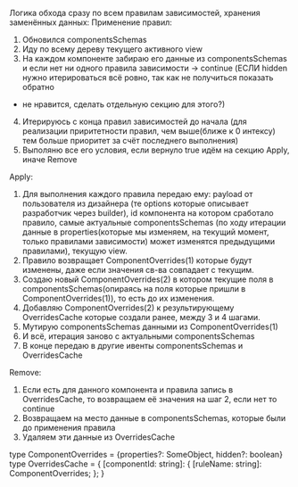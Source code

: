 Логика обхода сразу по всем правилам зависимостей, хранения заменённых данных:
Применение правил:
1. Обновился componentsSchemas
2. Иду по всему дереву текущего активного view
3. На каждом компоненте забираю его данные из componentsSchemas и если нет ни одного правила зависимости -> continue (ЕСЛИ hidden нужно итерироваться всё ровно, так как не получиться показать обратно
- не нравится, сделать отдельную секцию для этого?)
4. Итерируюсь с конца правил зависимостей до начала (для реализации приритетности правил, чем выше(ближе к 0 интексу) тем больше приоритет за счёт последнего выполнения)
5. Выполяню все его условия, если вернуло true идём на секцию Apply, иначе Remove

Apply:
1. Для выполнения каждого правила передаю ему: payload от пользователя из дизайнера (те options которые описывает разработчик через builder), id компонента на котором сработало правило, самые актуальные componentsSchemas (по ходу итерации данные в properties(которые мы изменяем, на текущий момент, только правилами зависимости) может изменятся предыдущими правилами), текущую view.
2. Правило возвращает ComponentOverrides(1) которые будут изменены, даже если значения св-ва совпадает с текущим.
3. Создаю новый ComponentOverrides(2) в котором текущие поля в componentsSchemas(опираясь на поля которые пришли в ComponentOverrides(1)), то есть до их изменения.
4. Добавляю ComponentOverrides(2) к результирующему OverridesCache которые создали ранее, между 3 и 4 шагами.
5. Мутирую componentsSchemas данными из ComponentOverrides(1)
6. И всё, итерация заново c актуальными componentsSchemas
7. В конце передаю в другие ивенты componentsSchemas и OverridesCache

Remove:
1. Если есть для данного компонента и правила запись в OverridesCache, то возвращаем её значения на шаг 2, если нет то continue
2. Возвращаем на место данные в componentsSchemas, которые были до применения правила
3. Удаляем эти данные из OverridesCache

type ComponentOverrides = {properties?: SomeObject, hidden?: boolean}
type OverridesCache = {
    [componentId: string]: {
        [ruleName: string]: ComponentOverrides;
    };
}
